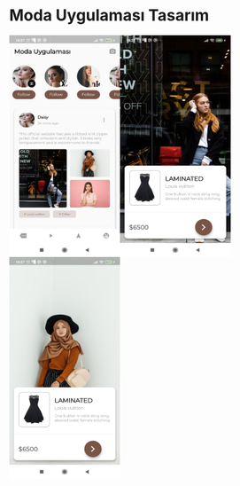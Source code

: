 # Moda Uygulaması Tasarım

<img align="left" width="200" height="400" src="https://github.com/atasoy182/flutter_apps/blob/master/modauygulamasi/pictures/1.jpeg?raw=true">
<img align="left" width="200" height="400" src="https://github.com/atasoy182/flutter_apps/blob/master/modauygulamasi/pictures/2.jpeg?raw=true">
<img align="left" width="200" height="400" src="https://github.com/atasoy182/flutter_apps/blob/master/modauygulamasi/pictures/3.jpeg?raw=true">

